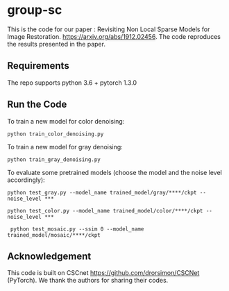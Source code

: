 # group-sc

This is the code for our paper : Revisiting Non Local Sparse Models for Image Restoration. https://arxiv.org/abs/1912.02456.
The code reproduces the results presented in the paper.

## Requirements

The repo supports python 3.6 + pytorch 1.3.0

## Run the Code

To train a new model for color denoising:
```
python train_color_denoising.py
```
To train a new model for gray denoising:
```
python train_gray_denoising.py
```

To evaluate some pretrained models (choose the model and the noise level accordingly):

```
python test_gray.py --model_name trained_model/gray/****/ckpt --noise_level ***
```

```
python test_color.py --model_name trained_model/color/****/ckpt --noise_level ***

```

```
 python test_mosaic.py --ssim 0 --model_name trained_model/mosaic/****/ckpt
```

## Acknowledgement

This code is built on CSCnet https://github.com/drorsimon/CSCNet (PyTorch). We thank the authors for sharing their codes. 

